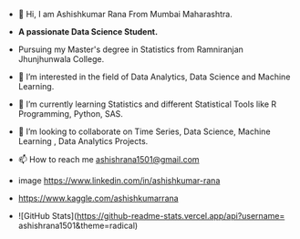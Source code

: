 
- 👋 Hi, I am Ashishkumar Rana From Mumbai Maharashtra.
- **A passionate Data Science Student.**
- Pursuing my Master's degree in Statistics from Ramniranjan Jhunjhunwala College.
- 👀 I’m interested in the field of Data Analytics, Data Science and Machine Learning.
- 🌱 I’m currently learning Statistics and different Statistical Tools like R Programming, Python, SAS.
- 💞️ I’m looking to collaborate on Time Series, Data Science, Machine Learning , Data Analytics Projects.
- 📫 How to reach me ashishrana1501@gmail.com
- image https://www.linkedin.com/in/ashishkumar-rana
- https://www.kaggle.com/ashishkumarrana

- ![GitHub Stats](https://github-readme-stats.vercel.app/api?username= ashishrana1501&theme=radical)
